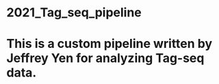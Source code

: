 # 2021_Tag_seq_pipeline


# This is a custom pipeline written by Jeffrey Yen for analyzing Tag-seq data.

